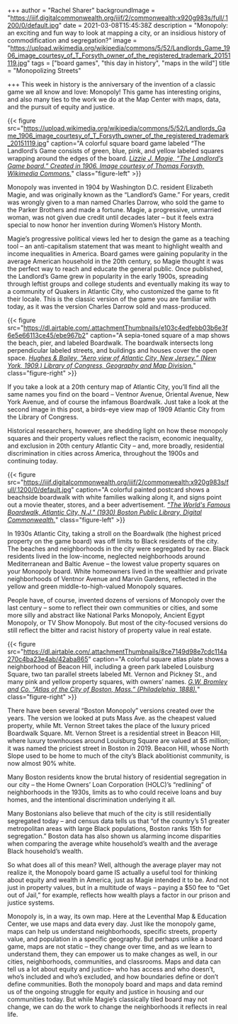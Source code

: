 +++
author = "Rachel Sharer"
backgroundImage = "https://iiif.digitalcommonwealth.org/iiif/2/commonwealth:x920g983s/full/,1200/0/default.jpg"
date = 2021-03-08T15:45:38Z
description = "Monopoly: an exciting and fun way to look at mapping a city, or an insidious history of commodification and segregation?"
image = "https://upload.wikimedia.org/wikipedia/commons/5/52/Landlords_Game_1906_image_courtesy_of_T_Forsyth_owner_of_the_registered_trademark_20151119.jpg"
tags = ["board games", "this day in history", "maps in the wild"]
title = "Monopolizing Streets"

+++
This week in history is the anniversary of the invention of a classic game we all know and love: Monopoly! This game has interesting origins, and also many ties to the work we do at the Map Center with maps, data, and the pursuit of equity and justice.

{{< figure src="https://upload.wikimedia.org/wikipedia/commons/5/52/Landlords_Game_1906_image_courtesy_of_T_Forsyth_owner_of_the_registered_trademark_20151119.jpg" caption="A colorful square board game labeled “The Landlord’s Game consists of green, blue, pink, and yellow labeled squares wrapping around the edges of the board. [_Lizzie J. Magie, “The Landlord’s Game board.” Created in 1906. Image courtesy of Thomas Forsyth, Wikimedia Commons._](https://en.wikipedia.org/wiki/Lizzie_Magie#/media/File:Landlords_Game_1906_image_courtesy_of_T_Forsyth_owner_of_the_registered_trademark_20151119.jpg)" class="figure-left" >}}

Monopoly was invented in 1904 by Washington D.C. resident Elizabeth Magie, and was originally known as the “Landlord’s Game.” For years, credit was wrongly given to a man named Charles Darrow, who sold the game to the Parker Brothers and made a fortune. Magie, a progressive, unmarried woman, was not given due credit until decades later – but it feels extra special to now honor her invention during Women’s History Month.

Magie’s progressive political views led her to design the game as a teaching tool – an anti-capitalism statement that was meant to highlight wealth and income inequalities in America. Board games were gaining popularity in the average American household in the 20th century, so Magie thought it was the perfect way to reach and educate the general public. Once published, the Landlord’s Game grew in popularity in the early 1900s, spreading through leftist groups and college students and eventually making its way to a community of Quakers in Atlantic City, who customized the game to fit their locale. This is the classic version of the game you are familiar with today, as it was the version Charles Darrow sold and mass-produced.

{{< figure src="https://dl.airtable.com/.attachmentThumbnails/e103c4edfebb03b6e3f6e5e66113ce45/ebe967b2" caption="A sepia-toned square of a map shows the beach, pier, and labeled Boardwalk. The boardwalk intersects long perpendicular labeled streets, and buildings and houses cover the open space. [_Hughes & Bailey, “Aero view of Atlantic City, New Jersey.” (New York, 1909.) Library of Congress, Geography and Map Division._](https://www.loc.gov/item/75694720/)" class="figure-right" >}}

If you take a look at a 20th century map of Atlantic City, you’ll find all the same names you find on the board – Ventnor Avenue, Oriental Avenue, New York Avenue, and of course the infamous Boardwalk. Just take a look at the second image in this post, a birds-eye view map of 1909 Atlantic City from the Library of Congress.

Historical researchers, however, are shedding light on how these monopoly squares and their property values reflect the racism, economic inequality, and exclusion in 20th century Atlantic City – and, more broadly, residential discrimination in cities across America, throughout the 1900s and continuing today.

{{< figure src="https://iiif.digitalcommonwealth.org/iiif/2/commonwealth:x920g983s/full/,1200/0/default.jpg" caption="A colorful painted postcard shows a beachside boardwalk with white families walking along it, and signs point out a movie theater, stores, and a beer advertisement. [_\"The World's Famous Boardwalk, Atlantic City, N.J.\" (1930) Boston Public Library, Digital Commonwealth._](https://www.digitalcommonwealth.org/search/commonwealth:x920g982h)" class="figure-left" >}}

In 1930s Atlantic City, taking a stroll on the Boardwalk (the highest priced property on the game board) was off limits to Black residents of the city. The beaches and neighborhoods in the city were segregated by race. Black residents lived in the low-income, neglected neighborhoods around Mediterranean and Baltic Avenue – the lowest value property squares on your Monopoly board. White homeowners lived in the wealthier and private neighborhoods of Ventnor Avenue and Marvin Gardens, reflected in the yellow and green middle-to-high-valued Monopoly squares.

People have, of course, invented dozens of versions of Monopoly over the last century – some to reflect their own communities or cities, and some more silly and abstract like National Parks Monopoly, Ancient Egypt Monopoly, or TV Show Monopoly. But most of the city-focused versions do still reflect the bitter and racist history of property value in real estate.

{{< figure src="https://dl.airtable.com/.attachmentThumbnails/8ce7149d98e7cdc114a270c4ba23e4ab/42aba865" caption="A colorful square atlas plate shows a neighborhood of Beacon Hill, including a green park labeled Louisburg Square, two tan parallel streets labeled Mt. Vernon and Pickney St., and many pink and yellow property squares, with owners’ names. [_G.W. Bromley and Co. “Atlas of the City of Boston, Mass.” (Philadelphia, 1888)._](https://collections.leventhalmap.org/search/commonwealth:tt44pv74v)" class="figure-right" >}}

There have been several “Boston Monopoly” versions created over the years. The version we looked at puts Mass Ave. as the cheapest valued property, while Mt. Vernon Street takes the place of the luxury priced Boardwalk Square. Mt. Vernon Street is a residential street in Beacon Hill, where luxury townhouses around Louisburg Square are valued at $5 million; it was named the priciest street in Boston in 2019. Beacon Hill, whose North Slope used to be home to much of the city’s Black abolitionist community, is now almost 90% white.

Many Boston residents know the brutal history of residential segregation in our city – the Home Owners’ Loan Corporation (HOLC)’s “redlining” of neighborhoods in the 1930s, limits as to who could receive loans and buy homes, and the intentional discrimination underlying it all.

Many Bostonians also believe that much of the city is still residentially segregated today – and census data tells us that “of the country’s 51 greater metropolitan areas with large Black populations, Boston ranks 15th for segregation.” Boston data has also shown us alarming income disparities when comparing the average white household’s wealth and the average Black household’s wealth.

So what does all of this mean? Well, although the average player may not realize it, the Monopoly board game IS actually a useful tool for thinking about equity and wealth in America, just as Magie intended it to be. And not just in property values, but in a multitude of ways – paying a $50 fee to “Get out of Jail,” for example, reflects how wealth plays a factor in our prison and justice systems.

Monopoly is, in a way, its own map. Here at the Leventhal Map & Education Center, we use maps and data every day. Just like the monopoly game, maps can help us understand neighborhoods, specific streets, property value, and population in a specific geography. But perhaps unlike a board game, maps are not static – they change over time, and as we learn to understand them, they can empower us to make changes as well, in our cities, neighborhoods, communities, and classrooms. Maps and data can tell us a lot about equity and justice– who has access and who doesn’t, who’s included and who’s excluded, and how boundaries define or don’t define communities. Both the monopoly board and maps and data remind us of the ongoing struggle for equity and justice in housing and our communities today. But while Magie’s classically tiled board may not change, we can do the work to change the neighborhoods it reflects in real life.